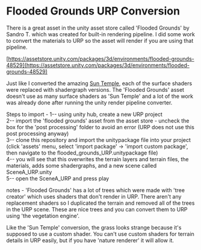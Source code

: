 # Flooded Grounds URP Conversion  

There is a great asset in the unity asset store called 'Flooded Grounds' by Sandro T. which was created for built-in rendering pipeline. I did some work to convert the materials to URP so the asset will render if you are using that pipeline.  

[https://assetstore.unity.com/packages/3d/environments/flooded-grounds-48529](https://assetstore.unity.com/packages/3d/environments/flooded-grounds-48529)  

Just like I converted the amazing [Sun Temple](https://github.com/blastfurnace360/sun_temple_urp), each of the surface shaders were replaced with shadergraph versions. The 'Flooded Grounds' asset doesn't use as many surface shaders as 'Sun Temple' and a lot of the work was already done after running the unity render pipeline converter.  

Steps to import - 
1-- using unity hub, create a new URP project  
2-- import the 'flooded grounds' asset from the asset store - uncheck the box for the 'post processing' folder to avoid an error (URP does not use this post processing anyway)  
3-- clone this repository and import the unitypackage file into your project (click 'assets' menu, select 'import package' -> 'import custom package', then navigate to the flooded_grounds_URP.unitypackage file)  
4-- you will see that this overwrites the terrain layers and terrain files, the materials, adds some shadergraphs, and a new scene called SceneA_URP.unity  
5-- open the SceneA_URP and press play  

notes - 'Flooded Grounds' has a lot of trees which were made with 'tree creator' which uses shaders that don't render in URP. There aren't any replacement shaders so I duplicated the terrain and removed all of the trees in the URP scene. These are nice trees and you can convert them to URP using 'the vegetation engine'.    

Like the 'Sun Temple' conversion, the grass looks strange because it's supposed to use a custom shader. You can't use custom shaders for terrain details in URP easily, but if you have 'nature renderer' it will allow it.   